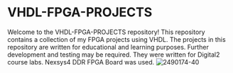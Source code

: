 # VHDL-FPGA-PROJECTS

Welcome to the VHDL-FPGA-PROJECTS repository! This repository contains a collection of my FPGA projects using VHDL.
The projects in this repository are written for educational and learning purposes. Further development and testing may be required. 
They were written for Digital2 course labs. Nexsys4 DDR FPGA Board was used.
![2490174-40](https://github.com/sahinbeyza/VHDL-FPGA-PROJECTS/assets/109082250/48658eab-21e7-4e83-879a-c4e8a7b0ef7c)

